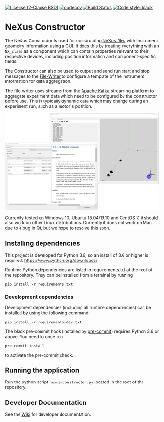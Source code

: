 [![License (2-Clause BSD)](https://img.shields.io/badge/license-BSD%202--Clause-blue.svg)](https://github.com/ess-dmsc/nexus-constructor/blob/master/LICENSE) [![codecov](https://codecov.io/gh/ess-dmsc/nexus-constructor/branch/master/graph/badge.svg)](https://codecov.io/gh/ess-dmsc/nexus-constructor) [![Build Status](https://jenkins.esss.dk/dm/job/ess-dmsc/job/nexus-constructor/job/master/badge/icon)](https://jenkins.esss.dk/dm/job/ess-dmsc/job/nexus-constructor/job/master/) [![Code style: black](https://img.shields.io/badge/code%20style-black-000000.svg)](https://github.com/python/black)

# NeXus Constructor
The NeXus Constructor is used for constructing [NeXus files](https://www.nexusformat.org/) with instrument geometry information using a GUI. It does this by treating everything with an `NX_class` as a component which can contain properties relevant to their respective devices, including position information and component-specific fields.

The Constructor can also be used to output and send run start and stop messages to the [File-Writer](https://github.com/ess-dmsc/kafka-to-nexus) to configure a template of the instrument information for data aggregation.

The file-writer uses streams from the [Apache Kafka](https://kafka.apache.org/) streaming platform to aggregate experiment data which need to be configured by the constructor before use. This is typically dynamic data which may change during an experiment run, such as a motor's position. 

![NeXus Constructor](resources/images/nc_screenshot.png)

Currently tested on Windows 10, Ubuntu 18.04/19.10 and CentOS 7, it should also work on other Linux distributions. Currently it does not work on Mac due to a bug in Qt, but we hope to resolve this soon.

## Installing dependencies

This project is developed for Python 3.6, so an install of 3.6 or higher
is required. https://www.python.org/downloads/

Runtime Python dependencies are listed in requirements.txt at the root of the
repository. They can be installed from a terminal by running
```
pip install -r requirements.txt
```

### Development dependencies

Development dependencies (including all runtime dependencies) can be installed by using the following command: 

```
pip install -r requirements-dev.txt
```

The black pre-commit hook (installed by [pre-commit](https://pre-commit.com/)) requires Python 3.6 or above.
You need to once run
```
pre-commit install
```
to activate the pre-commit check.

## Running the application

Run the python script `nexus-constructor.py` located in the root of the repository.

## Developer Documentation

See the [Wiki](https://github.com/ess-dmsc/nexus-constructor/wiki/Developer-Notes) for developer documentation.
